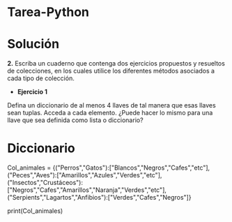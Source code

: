 # Tarea-Python
# Solución
**2.** Escriba un cuaderno que contenga dos ejercicios propuestos y resueltos de colecciones, en los cuales utilice los diferentes métodos asociados a cada tipo de colección.
* **Ejercicio 1**

Defina un diccionario de al menos 4 llaves de tal manera que esas llaves sean tuplas. Acceda a cada elemento. ¿Puede hacer lo mismo para una llave que sea definida como lista o diccionario?


# Diccionario


Col_animales = {("Perros","Gatos"):["Blancos","Negros","Cafes","etc"],
                ("Peces","Aves"):["Amarillos","Azules","Verdes","etc"],
                ("Insectos","Crustáceos"):["Negros","Cafes","Amarillos","Naranja","Verdes","etc"],
                ("Serpients","Lagartos","Anfibios"):["Verdes","Cafes","Negros"]}

print(Col_animales)

